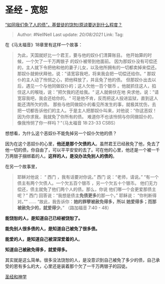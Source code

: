 # 圣经 - 宽恕
[“如同我们免了人的债”，基督徒的饶恕/原谅要达到什么程度？](https://www.zhihu.com/question/58968357/answer/617756386)

> Author: #NellNell 
> Last update: *20/08/2021* 
> Link:
> Tag: 

在《马太福音》18章里有这样一个故事：

> 为此，天国就好比一个君王，要与他的奴仆们清算账目。 他开始算的时候，一个欠了一千万两银子 的奴仆被带到他面前。 因为那奴仆没有可偿还的，主人就下令把他和他的妻子儿女，以及他所拥有的一切都卖掉来偿还。 那奴仆就俯伏拜他，说：”请宽容我吧，将来我会把一切偿还给你。“ 那奴仆的主人动了怜悯之心，把他释放了，并且免了他的债。 但那奴仆出去以后，遇见一个与他同做奴仆的；这人欠他一百个银币 。他就抓住这人，掐住这人的喉咙，说：”把欠我的还给我。“ 这人就俯伏在地 央求他，说：”请宽容我吧，我会还给你的。“ 可是他不肯，反而把这人投进监狱，直到这人能还清所欠的债。 那些与他同做奴仆的看见所发生的事，就极其忧伤，去把一切都告诉他们的主人。于是主人把那奴仆叫来，对他说：”你这恶奴！因为你求我，我就免了你所有的债。 难道你不也该怜悯与你同做奴仆的，像我怜悯了你一样吗？“（马太福音‬ ‭18:23-33‬ ‭CSBS‬‬）

  

想想看，为什么这个恶奴仆不能免掉另一个奴仆欠他的债？

  

  

  

  

  

  

  

因为在这个恶奴仆的心里，**他还是那个欠债的人**。虽然君王已经赦免了他，免去了他一切的债，你自由了，可以平平安安的去了。可在他的心里，他还是一个被一千万两银子捆绑着的人。**这样的人，是没办法免别人的债的**。

  

在另一个故事里，

> 耶稣对他说： “ 西门 ，我有话要对你说。” 西门 说：“老师，请说。” “有一个债主有两个欠债人。一个欠五百个银币 ，另一个欠五十个银币。 他们无力偿还，债主就免了他们两个人的债。那么，你说 他们哪一个会更爱那债主呢？” 西门 回答说：“我想是债主**免债更多**的那一个。” 耶稣说： “你判断得对。”” …… “故此，我告诉你：**她的罪孽被赦免得多，所以 她爱得多；而那被赦免少的，就爱得少**。” （路加福音‬ ‭7:40 - 48）

  

**能饶恕的人，是知道自己已经被饶恕了。**

**能免别人很多债的人，是知道自己被免了很多债。**

**能爱的人，是知道自己被深深爱着的人**。

**知道自己被赦免得多，就爱得多。**

  

其实就是这么简单。很多没法饶恕的人，是没意识到自己被免了多少的债，自己承受的恩有多么的大，心里还是装着那个欠了一千万两银子的囚徒。

[圣经和神学](https://www.zhihu.com/collection/313814574)